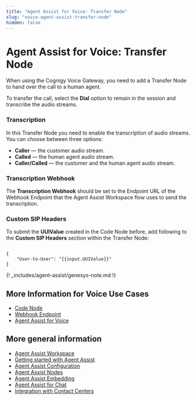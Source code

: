```yaml
---
title: "Agent Assist for Voice: Transfer Node"
slug: "voice-agent-assist-transfer-node"
hidden: false
---
```


# Agent Assist for Voice: Transfer Node

When using the Cognigy Voice Gateway, you need to add a Transfer Node to hand over the call to a human agent. 

To transfer the call, select the **Dial** option to remain in the session and transcribe the audio streams.

### Transcription

In this Transfer Node you need to enable the transcription of audio streams. You can choose between three options:

- **Caller** — the customer audio stream.
- **Called** — the human agent audio stream.
- **Caller/Called** — the customer and the human agent audio stream.

### Transcription Webhook

The **Transcription Webhook** should be set to the Endpoint URL of the Webhook Endpoint that the Agent Assist Workspace flow uses to send the transcription.

### Custom SIP Headers

To submit the **UUIValue** created in the Code Node before, add following to the **Custom SIP Headers** section within the Transfer Node:

<code>
{
    "User-to-User": "&lcub;&lcub;input.UUIValue&rcub;&rcub;"
}
</code>

{! _includes/agent-assist/genesys-note.md !}

## More Information for Voice Use Cases

- [Code Node](code-node.md)
- [Webhook Endpoint](webhook-endpoint.md)
- [Agent Assist for Voice](../../agent-assist/voice-agent-assist/voice-overview.md)

## More general information

- [Agent Assist Workspace](../overview.md)
- [Getting started with Agent Assist](../getting-started.md)
- [Agent Assist Configuration](../configuration.md)
- [Agent Assist Nodes](../../ai/flow-nodes/agent-assist/overview.md)
- [Agent Assist Embedding](../embedding.md)
- [Agent Assist for Chat](../chat-agent-assist.md)
- [Integration with Contact Centers](../contact-center-integration.md)
